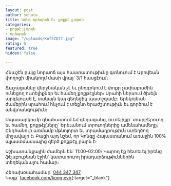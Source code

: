 ```yaml
---
layout: post
author: sonata
title: Կոնգ սրճարան եւ քոքթէյլարան
categories:
- քոքթէյլարան
- սրճարան
image: "/uploads/KofSZQ77.jpg"
rating: 5
featured: true
hidden: false

---
```

Հնաշէն բայց նորաոճ այս հաստատութիւնը գտնուում է Աբովեան փողոցի միակողմ մասի վրայ\` 3/1 հասցէում։

Ճաշացանկը վերջնական չէ եւ ընդգրկում է փոքր չափաբաժին ունեցող ուտելիքներ եւ համեղ քոքթէյլներ։ Սրահի ներսում ծխելն արգելուած է, սակայն կայ գեղեցիկ պատշգամբ։ Երեկոյեան ժամերին սրահում հնչում է տեքնո երաժշտութիւն եւ գործում է անվտանգութիւն։

Սպասարկումը գնահատում եմ գեղազանց, ուտելիքը\` տարբերուող եւ համեղ, քոքթէյլները\` Երեւանում տրուողներից ամենահամեղը։ Ընդհանուր առմամբ մթնոլորտ եւ տրամադրութիւն ստեղծող միջավայր է։ Բացի այդ նշեմ, որ Կոնգը Հայաստանում առաջին 100% պլաստմասսայից զերծ քոքթէյլ բարն է։

Աշխատանքային ժամերն են\` 11:00–02:00։ Կարող էք հետեւել իրենց ֆէյսբուքեան էջին\` կատարուող իրադարձութիւններին տեղեկանալու համար։

Հեռախօսահամար\` [044 347 347](tel:+37444347347 "Հեռախօսահամար")  
Կայք\` [facebook.com/kong.evn](https://www.facebook.com/kong.evn "Կայք"){:target="_blank"}
